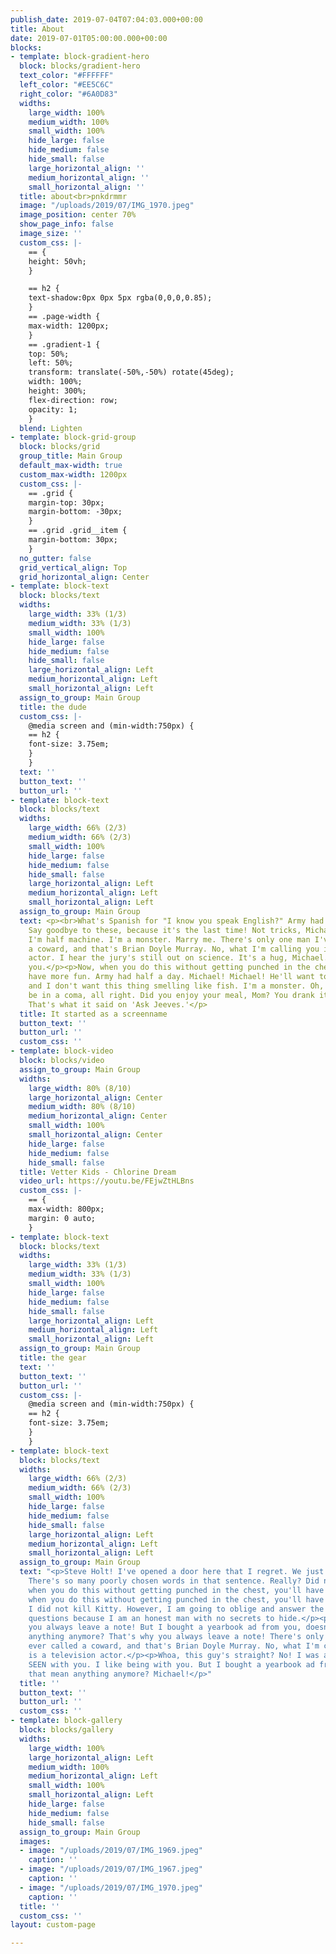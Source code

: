 ```yaml
---
publish_date: 2019-07-04T07:04:03.000+00:00
title: About
date: 2019-07-01T05:00:00.000+00:00
blocks:
- template: block-gradient-hero
  block: blocks/gradient-hero
  text_color: "#FFFFFF"
  left_color: "#EE5C6C"
  right_color: "#6A0D83"
  widths:
    large_width: 100%
    medium_width: 100%
    small_width: 100%
    hide_large: false
    hide_medium: false
    hide_small: false
    large_horizontal_align: ''
    medium_horizontal_align: ''
    small_horizontal_align: ''
  title: about<br>pnkdrmmr
  image: "/uploads/2019/07/IMG_1970.jpeg"
  image_position: center 70%
  show_page_info: false
  image_size: ''
  custom_css: |-
    == {
    height: 50vh;
    }

    == h2 {
    text-shadow:0px 0px 5px rgba(0,0,0,0.85);
    }
    == .page-width {
    max-width: 1200px;
    }
    == .gradient-1 {
    top: 50%;
    left: 50%;
    transform: translate(-50%,-50%) rotate(45deg);
    width: 100%;
    height: 300%;
    flex-direction: row;
    opacity: 1;
    }
  blend: Lighten
- template: block-grid-group
  block: blocks/grid
  group_title: Main Group
  default_max-width: true
  custom_max-width: 1200px
  custom_css: |-
    == .grid {
    margin-top: 30px;
    margin-bottom: -30px;
    }
    == .grid .grid__item {
    margin-bottom: 30px;
    }
  no_gutter: false
  grid_vertical_align: Top
  grid_horizontal_align: Center
- template: block-text
  block: blocks/text
  widths:
    large_width: 33% (1/3)
    medium_width: 33% (1/3)
    small_width: 100%
    hide_large: false
    hide_medium: false
    hide_small: false
    large_horizontal_align: Left
    medium_horizontal_align: Left
    small_horizontal_align: Left
  assign_to_group: Main Group
  title: the dude
  custom_css: |-
    @media screen and (min-width:750px) {
    == h2 {
    font-size: 3.75em;
    }
    }
  text: ''
  button_text: ''
  button_url: ''
- template: block-text
  block: blocks/text
  widths:
    large_width: 66% (2/3)
    medium_width: 66% (2/3)
    small_width: 100%
    hide_large: false
    hide_medium: false
    hide_small: false
    large_horizontal_align: Left
    medium_horizontal_align: Left
    small_horizontal_align: Left
  assign_to_group: Main Group
  text: <p><br>What's Spanish for "I know you speak English?" Army had half a day.
    Say goodbye to these, because it's the last time! Not tricks, Michael, illusions.
    I'm half machine. I'm a monster. Marry me. There's only one man I've ever called
    a coward, and that's Brian Doyle Murray. No, what I'm calling you is a television
    actor. I hear the jury's still out on science. It's a hug, Michael. I'm hugging
    you.</p><p>Now, when you do this without getting punched in the chest, you'll
    have more fun. Army had half a day. Michael! Michael! He'll want to use your yacht,
    and I don't want this thing smelling like fish. I'm a monster. Oh, you're gonna
    be in a coma, all right. Did you enjoy your meal, Mom? You drank it fast enough.
    That's what it said on 'Ask Jeeves.'</p>
  title: It started as a screenname
  button_text: ''
  button_url: ''
  custom_css: ''
- template: block-video
  block: blocks/video
  assign_to_group: Main Group
  widths:
    large_width: 80% (8/10)
    large_horizontal_align: Center
    medium_width: 80% (8/10)
    medium_horizontal_align: Center
    small_width: 100%
    small_horizontal_align: Center
    hide_large: false
    hide_medium: false
    hide_small: false
  title: Vetter Kids - Chlorine Dream
  video_url: https://youtu.be/FEjwZtHLBns
  custom_css: |-
    == {
    max-width: 800px;
    margin: 0 auto;
    }
- template: block-text
  block: blocks/text
  widths:
    large_width: 33% (1/3)
    medium_width: 33% (1/3)
    small_width: 100%
    hide_large: false
    hide_medium: false
    hide_small: false
    large_horizontal_align: Left
    medium_horizontal_align: Left
    small_horizontal_align: Left
  assign_to_group: Main Group
  title: the gear
  text: ''
  button_text: ''
  button_url: ''
  custom_css: |-
    @media screen and (min-width:750px) {
    == h2 {
    font-size: 3.75em;
    }
    }
- template: block-text
  block: blocks/text
  widths:
    large_width: 66% (2/3)
    medium_width: 66% (2/3)
    small_width: 100%
    hide_large: false
    hide_medium: false
    hide_small: false
    large_horizontal_align: Left
    medium_horizontal_align: Left
    small_horizontal_align: Left
  assign_to_group: Main Group
  text: "<p>Steve Holt! I've opened a door here that I regret. We just call it a sausage.
    There's so many poorly chosen words in that sentence. Really? Did nothing cancel?</p><p>Now,
    when you do this without getting punched in the chest, you'll have more fun. Now,
    when you do this without getting punched in the chest, you'll have more fun. No,
    I did not kill Kitty. However, I am going to oblige and answer the nice officer's
    questions because I am an honest man with no secrets to hide.</p><p>That's why
    you always leave a note! But I bought a yearbook ad from you, doesn't that mean
    anything anymore? That's why you always leave a note! There's only one man I've
    ever called a coward, and that's Brian Doyle Murray. No, what I'm calling you
    is a television actor.</p><p>Whoa, this guy's straight? No! I was ashamed to be
    SEEN with you. I like being with you. But I bought a yearbook ad from you, doesn't
    that mean anything anymore? Michael!</p>"
  title: ''
  button_text: ''
  button_url: ''
  custom_css: ''
- template: block-gallery
  block: blocks/gallery
  widths:
    large_width: 100%
    large_horizontal_align: Left
    medium_width: 100%
    medium_horizontal_align: Left
    small_width: 100%
    small_horizontal_align: Left
    hide_large: false
    hide_medium: false
    hide_small: false
  assign_to_group: Main Group
  images:
  - image: "/uploads/2019/07/IMG_1969.jpeg"
    caption: ''
  - image: "/uploads/2019/07/IMG_1967.jpeg"
    caption: ''
  - image: "/uploads/2019/07/IMG_1970.jpeg"
    caption: ''
  title: ''
  custom_css: ''
layout: custom-page

---
```

